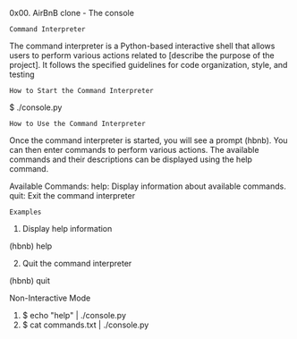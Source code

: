 0x00. AirBnB clone - The console

    Command Interpreter

The command interpreter is a Python-based interactive shell that allows users to perform various actions related to [describe the purpose of the project]. It follows the specified guidelines for code organization, style, and testing

    How to Start the Command Interpreter

$ ./console.py

    How to Use the Command Interpreter

Once the command interpreter is started, you will see a prompt (hbnb). You can then enter commands to perform various actions. The available commands and their descriptions can be displayed using the help command.

Available Commands:
help: Display information about available commands.
quit: Exit the command interpreter

    Examples

1. Display help information

(hbnb) help

2. Quit the command interpreter

(hbnb) quit

   Non-Interactive Mode
1. $ echo "help" | ./console.py
2. $ cat commands.txt | ./console.py
